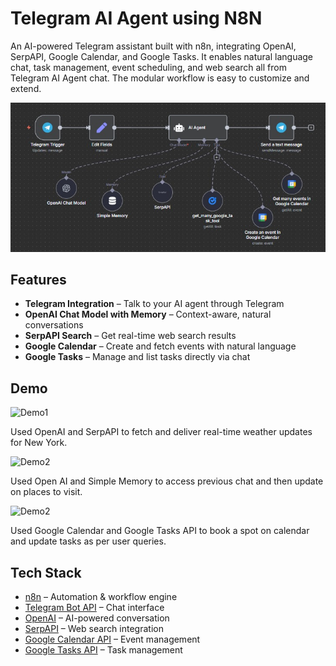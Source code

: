 # Telegram AI Agent using N8N
An AI-powered Telegram assistant built with n8n, integrating OpenAI, SerpAPI, Google Calendar, and Google Tasks. It enables natural language chat, task management, event scheduling, and web search all from Telegram AI Agent chat. The modular workflow is easy to customize and extend.

![Workflow](n8n_telegram_ai_agent_workflow.jpg)

## Features
- **Telegram Integration** – Talk to your AI agent through Telegram  
- **OpenAI Chat Model with Memory** – Context-aware, natural conversations  
- **SerpAPI Search** – Get real-time web search results  
- **Google Calendar** – Create and fetch events with natural language  
- **Google Tasks** – Manage and list tasks directly via chat

## Demo
<img src="https://github.com/user-attachments/assets/8800b8f5-7720-4339-9fe2-a56f2d056825" alt="Demo1" width="300"/>

Used OpenAI and SerpAPI to fetch and deliver real-time weather updates for New York.

<img src="https://github.com/user-attachments/assets/c3bb3c36-73a4-4162-86d6-46be2fb49a72" alt="Demo2" width="300"/>

Used Open AI and Simple Memory to access previous chat and then update on places to visit.

<img src="https://github.com/user-attachments/assets/73932af5-6e0c-4dbc-aa92-3cef049808ca" alt="Demo2" width="300"/>

Used Google Calendar and Google Tasks API to book a spot on calendar and update tasks as per user queries.

## Tech Stack
- [n8n](https://n8n.io) – Automation & workflow engine  
- [Telegram Bot API](https://core.telegram.org/bots/api) – Chat interface  
- [OpenAI](https://platform.openai.com/) – AI-powered conversation  
- [SerpAPI](https://serpapi.com/) – Web search integration  
- [Google Calendar API](https://developers.google.com/calendar) – Event management  
- [Google Tasks API](https://developers.google.com/tasks) – Task management

